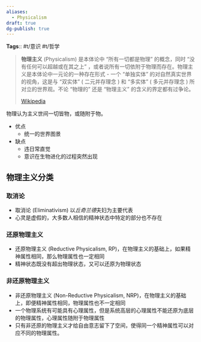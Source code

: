 ```yaml
---
aliases:
  - Physicalism
draft: true
dg-publish: true
---
```

**Tags**:: #t/意识 #t/哲学 

> **物理主义** (Physicalism) 是本体论中 “所有一切都是物理” 的概念，同时 “没有任何可以超越或在其之上” ，或者说所有一切依附于物理而存在。物理主义是本体论中一元论的一种存在形式 - 一个 “单独实体” 的对自然真实世界的视角，这是与 “双实体” ( 二元并存理念 ) 和 “多实体” ( 多元并存理念 ) 所对立的世界观。不论 “物理的” 还是 “物理主义” 的含义的界定都有过争论。
>
> [Wikipedia](https://en.wikipedia.org/wiki/Physicalism)

物理认为主义世间一切皆物，或随附于物。

- 优点
	- 统一的世界图景
- 缺点
	- 违日常直觉
	- 意识在生物进化的过程突然出现

## 物理主义分类

### 取消论

 - 取消论 (Eliminativism) 以*丘奇兰德*夫妇为主要代表
- 心灵是虚假的，大多数人相信的精神状态中特定的部分也不存在

### 还原物理主义 

- 还原物理主义 (Reductive Physicalism, RP)，在物理主义的基础上，如果精神属性相同，那么物理属性也一定相同
- 精神状态既没有超出物理状态，又可以还原为物理状态

### 非还原物理主义

- 非还原物理主义 (Non-Reductive Physicalism, NRP)，在物理主义的基础上，即便精神属性相同，物理属性也不一定相同
- 一个物理系统有可能具有心理属性，但是系统高层的心理属性不能还原为底层的物理属性，心理属性随附于物理属性
- 只有非还原的物理主义才给自由意志留下了空间，使得同一个精神属性可以对应不同的物理属性。
